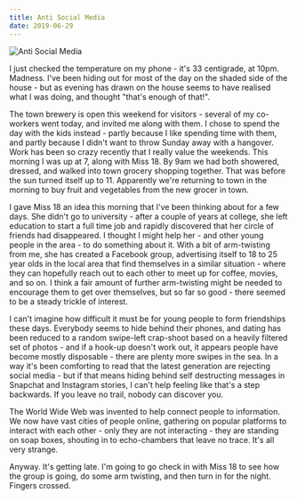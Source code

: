 ```yaml
---
title: Anti Social Media
date: 2019-06-29
---
```


![Anti Social Media](https://source.unsplash.com/y7GlIdTUOvo/1600x900)

I just checked the temperature on my phone - it's 33 centigrade, at 10pm. Madness. I've been hiding out for most of the day on the shaded side of the house - but as evening has drawn on the house seems to have realised what I was doing, and thought "that's enough of that!".

The town brewery is open this weekend for visitors - several of my co-workers went today, and invited me along with them. I chose to spend the day with the kids instead - partly because I like spending time with them, and partly because I didn't want to throw Sunday away with a hangover. Work has been so crazy recently that I really value the weekends. This morning I was up at 7, along with Miss 18. By 9am we had both showered, dressed, and walked into town grocery shopping together. That was before the sun turned itself up to 11. Apparently we're returning to town in the morning to buy fruit and vegetables from the new grocer in town.

I gave Miss 18 an idea this morning that I've been thinking about for a few days. She didn't go to university - after a couple of years at college, she left education to start a full time job and rapidly discovered that her circle of friends had disappeared. I thought I might help her - and other young people in the area - to do something about it. With a bit of arm-twisting from me, she has created a Facebook group, advertising itself to 18 to 25 year olds in the local area that find themselves in a similar situation - where they can hopefully reach out to each other to meet up for coffee, movies, and so on. I think a fair amount of further arm-twisting might be needed to encourage them to get over themselves, but so far so good - there seemed to be a steady trickle of interest.

I can't imagine how difficult it must be for young people to form friendships these days. Everybody seems to hide behind their phones, and dating has been reduced to a random swipe-left crap-shoot based on a heavily filtered set of photos - and if a hook-up doesn't work out, it appears people have become mostly disposable - there are plenty more swipes in the sea. In a way it's been comforting to read that the latest generation are rejecting social media - but if that means hiding behind self destructing messages in Snapchat and Instagram stories, I can't help feeling like that's a step backwards. If you leave no trail, nobody can discover you.

The World Wide Web was invented to help connect people to information. We now have vast cities of people online, gathering on popular platforms to interact with each other - only they are not interacting - they are standing on soap boxes, shouting in to echo-chambers that leave no trace. It's all very strange.

Anyway. It's getting late. I'm going to go check in with Miss 18 to see how the group is going, do some arm twisting, and then turn in for the night. Fingers crossed.